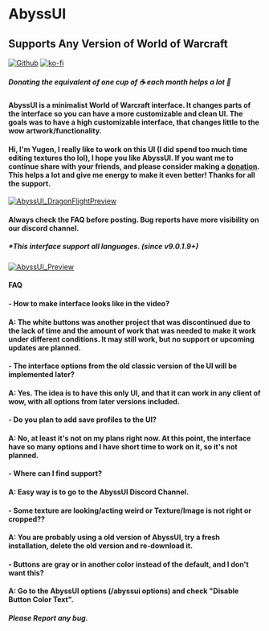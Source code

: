 # AbyssUI
## Supports Any Version of World of Warcraft
[![Github](https://img.shields.io/static/v1?label=Github&message=Follow&color=e64413&logo=git&link=https://github.com/YugenMori/AbyssUI)](https://github.com/YugenMori/AbyssUI)
[![ko-fi](https://ko-fi.com/img/githubbutton_sm.svg)](https://ko-fi.com/Q5Q06OH43)
##### Donating the equivalent of one cup of ☕ each month helps a lot 💛

#### AbyssUI is a minimalist World of Warcraft interface. It changes parts of the interface so you can have a more customizable and clean UI. The goals was to have a high customizable interface, that changes little to the wow artwork/functionality.

#### Hi, I'm Yugen, I really like to work on this UI (I did spend too much time editing textures tho lol), I hope you like AbyssUI. If you want me to continue share with your friends, and please consider making a [donation](https://ko-fi.com/whiteravenstudio). This helps a lot and give me energy to make it even better! Thanks for all the support.
[![AbyssUI_DragonFlightPreview](https://cdn.discordapp.com/attachments/740267120956276764/1023649729583783996/WoWScrnShot_092522_143244.jpg)](https://ko-fi.com/whiteravenstudio)
#### Always check the FAQ before posting. Bug reports have more visibility on our discord channel.
##### *This interface support all languages. (since v9.0.1.9+)
[![AbyssUI_Preview](https://cdn.discordapp.com/attachments/740267120956276764/764559551495274536/abyssui_preview.png)](https://youtu.be/7nDiqznBVds)
#### FAQ
#### - How to make interface looks like in the video?
#### A: The white buttons was another project that was discontinued due to the lack of time and the amount of work that was needed to make it work under different conditions. It may still work, but no support or upcoming updates are planned.

#### - The interface options from the old classic version of the UI will be implemented later?
#### A: Yes. The idea is to have this only UI, and that it can work in any client of wow, with all options from later versions included.

#### - Do you plan to add save profiles to the UI?
#### A: No, at least it's not on my plans right now. At this point, the interface have so many options and I have short time to work on it, so it's not planned.

#### - Where can I find support?
#### A: Easy way is to go to the AbyssUI Discord Channel.

#### - Some texture are looking/acting weird or Texture/Image is not right or cropped??
#### A: You are probably using a old version of AbyssUI, try a fresh installation, delete the old version and re-download it.

#### - Buttons are gray or in another color instead of the default, and I don't want this?
#### A: Go to the AbyssUI options (/abyssui options) and check "Disable Button Color Text".

##### Please Report any bug.
